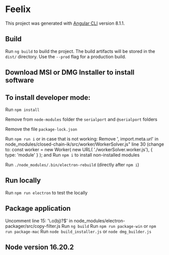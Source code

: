 # Feelix

This project was generated with [Angular CLI](https://github.com/angular/angular-cli) version 8.1.1.

## Build

Run `ng build` to build the project. The build artifacts will be stored in the `dist/` directory. Use the `--prod` flag for a production build.


## Download MSI or DMG Installer to install software 

## To install developer mode:

Run `npm install`

Remove from `node-modules` folder the `serialport` and `@serialport` folders

Remove the file `package-lock.json`

Run `npm run i` or in case that is not working:
Remove ', import.meta.url' in node_modules/closed-chain-ik/src/worker/WorkerSolver.js" line 30 (change to: const worker = new Worker( new URL( './workerSolver.worker.js'), { type: 'module' } );
and Run `npm i` to install non-installed modules

Run `./node_modules/.bin/electron-rebuild` (directly after `npm i`)


## Run locally 

Run `npm run electron` to test the locally

## Package application

Uncomment line 15: '\\.o(bj)?$' in node_modules/electron-packager/src/copy-filter.js
Run `ng build`
Run `npm run package-win` or `npm run package-mac`
Run `node build_installer.js` or `node dmg_builder.js`

## Node version 16.20.2


